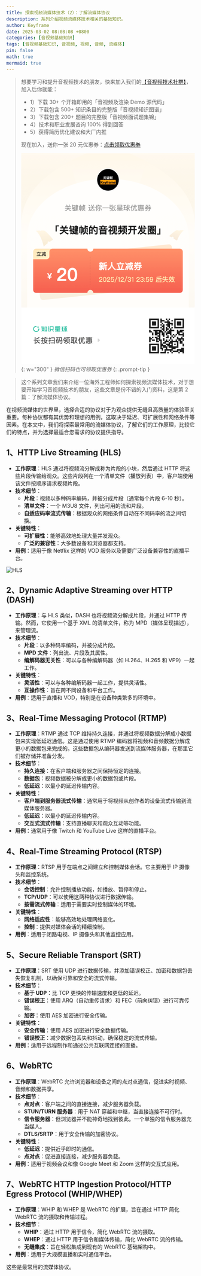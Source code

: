 ```yaml
---
title: 探索视频流媒体技术（2）：了解流媒体协议
description: 系列介绍视频流媒体技术相关的基础知识。
author: Keyframe
date: 2025-03-02 08:08:08 +0800
categories: [音视频基础知识]
tags: [音视频基础知识, 音视频, 视频, 音频, 流媒体]
pin: false
math: true
mermaid: true
---
```


>想要学习和提升音视频技术的朋友，快来加入我们的<a href="https://t.zsxq.com/jRprT" target="_blank" rel="noopener noreferrer">【音视频技术社群】</a>，加入后你就能：
>
>- 1）下载 30+ 个开箱即用的「音视频及渲染 Demo 源代码」
>- 2）下载包含 500+ 知识条目的完整版「音视频知识图谱」
>- 3）下载包含 200+ 题目的完整版「音视频面试题集锦」
>- 4）技术和职业发展咨询 100% 得到回答
>- 5）获得简历优化建议和大厂内推
>  
>现在加入，送你一张 20 元优惠券：<a href="https://t.zsxq.com/jRprT" target="_blank" rel="noopener noreferrer">点击领取优惠券</a>
>
>![知识星球新人优惠券](assets/img/keyframe-zsxq-coupon.png){: w="300" }
>_微信扫码也可领取优惠券_
{: .prompt-tip }

>这个系列文章我们来介绍一位海外工程师如何探索视频流媒体技术，对于想要开始学习音视频技术的朋友，这些文章是份不错的入门资料，这是第 2 篇：了解流媒体协议。

在视频流媒体的世界里，选择合适的协议对于为观众提供无缝且高质量的体验至关重要。每种协议都有其优势和理想的用例，这取决于延迟、可扩展性和网络条件等因素。在本文中，我们将探索最常用的流媒体协议，了解它们的工作原理，比较它们的特点，并为选择最适合您需求的协议提供指导。


## 1、HTTP Live Streaming (HLS)

- **工作原理**：HLS 通过将视频流分解成称为片段的小块，然后通过 HTTP 将这些片段传输给观众。这些片段列在一个清单文件（播放列表）中，客户端使用该文件按顺序请求视频片段。
- **技术细节**：
	- **片段**：视频以多种码率编码，并被分成片段（通常每个片段 6-10 秒）。
	- **清单文件**：一个 M3U8 文件，列出可用的流和片段。
	- **自适应码率流式传输**：根据观众的网络条件自动在不同码率的流之间切换。
- **关键特性**：
	- **可扩展性**：能够高效地处理大量并发观众。
	- **广泛的兼容性**：大多数设备和浏览器都支持。
- **用例**：适用于像 Netflix 这样的 VOD 服务以及需要广泛设备兼容性的直播平台。

![HLS](https://media2.dev.to/cdn-cgi/image/width=800%2Cheight=%2Cfit=scale-down%2Cgravity=auto%2Cformat=auto/https%3A%2F%2Fdev-to-uploads.s3.amazonaws.com%2Fuploads%2Farticles%2F9xgmwkdbfrc27en0nnrs.png)

## 2、Dynamic Adaptive Streaming over HTTP (DASH)

- **工作原理**：与 HLS 类似，DASH 也将视频流分解成片段，并通过 HTTP 传输。然而，它使用一个基于 XML 的清单文件，称为 MPD（媒体呈现描述），来管理流。
- **技术细节**：
	- **片段**：以多种码率编码，并被分成片段。
	- **MPD 文件**：列出流、片段及其属性。
	- **编解码器无关性**：可以与各种编解码器（如 H.264、H.265 和 VP9）一起工作。
- **关键特性**：
	- **灵活性**：可以与各种编解码器一起工作，提供灵活性。
	- **互操作性**：旨在跨不同设备和平台工作。
- **用例**：适用于直播和 VOD，特别是在设备种类繁多的环境中。

## 3、Real-Time Messaging Protocol (RTMP)

- **工作原理**：RTMP 通过 TCP 维持持久连接，并通过将视频数据分解成小数据包来实现低延迟通信。这是通过使用 RTMP 编码器将视频和音频数据分解成更小的数据包来完成的。这些数据包从编码器发送到流媒体服务器，在那里它们被存储并准备分发。
- **技术细节**：
	- **持久连接**：在客户端和服务器之间保持恒定的连接。
	- **数据包**：视频数据被分解成更小的数据包或片段。
	- **低延迟**：以最小的延迟传输内容。
- **关键特性**：
	- **客户端到服务器流式传输**：通常用于将视频从创作者的设备流式传输到流媒体服务器。
	- **低延迟**：以最小的延迟传输内容。
	- **交互式流式传输**：支持直播聊天和观众互动等功能。
- **用例**：通常用于像 Twitch 和 YouTube Live 这样的直播平台。

## 4、Real-Time Streaming Protocol (RTSP)

- **工作原理**：RTSP 用于在端点之间建立和控制媒体会话。它主要用于 IP 摄像头和监控系统。
- **技术细节**：
	- **会话控制**：允许控制播放功能，如播放、暂停和停止。
	- **TCP/UDP**：可以使用这两种协议进行数据传输。
	- **按需流式传输**：适用于需要实时控制媒体的环境。
- **关键特性**：
	- **网络适应性**：能够高效地处理网络变化。
	- **控制**：提供对媒体会话的精细控制。
- **用例**：适用于闭路电视、IP 摄像头和其他监控应用。

## 5、Secure Reliable Transport (SRT)

- **工作原理**：SRT 使用 UDP 进行数据传输，并添加错误校正、加密和数据包丢失恢复机制，以确保可靠和安全的流式传输。
- **技术细节**：
	- **基于 UDP**：比 TCP 更快的传输速度和更低的延迟。
	- **错误校正**：使用 ARQ（自动重传请求）和 FEC（前向纠错）进行可靠传输。
	- **加密**：使用 AES 加密进行安全传输。
- **关键特性**：
	- **安全传输**：使用 AES 加密进行安全数据传输。
	- **错误校正**：减少数据包丢失和抖动，确保稳定的流式传输。
- **用例**：适用于远程制作和通过公共互联网连接的直播。

## 6、WebRTC

- **工作原理**：WebRTC 允许浏览器和设备之间的点对点通信，促进实时视频、音频和数据共享。
- **技术细节**：
	- **点对点**：客户端之间的直接连接，减少服务器负载。
	- **STUN/TURN 服务器**：用于 NAT 穿越和中继，当直接连接不可行时。
	- **信令服务器**：但浏览器并不能神奇地找到彼此。一个单独的信令服务器充当媒人。
	- **DTLS/SRTP**：用于安全传输的加密协议。
- **关键特性**：
	- **低延迟**：提供近乎即时的通信。
	- **点对点**：促进直接连接，减少服务器负载。
- **用例**：适用于视频会议和像 Google Meet 和 Zoom 这样的交互式应用。

## 7、WebRTC HTTP Ingestion Protocol/HTTP Egress Protocol (WHIP/WHEP)

- **工作原理**：WHIP 和 WHEP 是 WebRTC 的扩展，旨在通过 HTTP 简化 WebRTC 流的摄取和传输过程。
- **技术细节**：
	- **WHIP**：通过 HTTP 用于信令，简化 WebRTC 流的摄取。
	- **WHEP**：通过 HTTP 用于信令和媒体传输，简化 WebRTC 流的传输。
	- **无缝集成**：旨在轻松集成到现有的 WebRTC 基础架构中。
- **用例**：适用于大规模直播和实时通信平台。

这些是最常用的流媒体协议。

